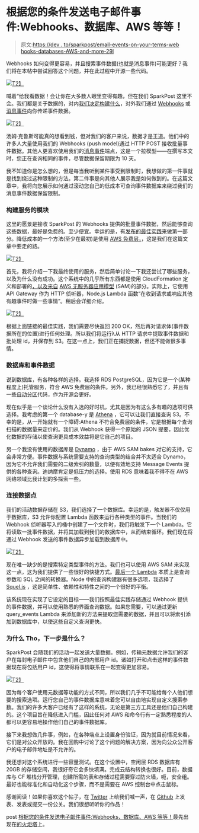 # 根据您的条件发送电子邮件事件:Webhooks、数据库、AWS 等等！

> 原文:[https://dev . to/sparkpost/email-events-on-your-terms-web hooks-databases-AWS-and-more-29l](https://dev.to/sparkpost/email-events-on-your-terms-webhooks-databases-aws-and-more-29l)

Webhooks 如何变得更容易，并且搜索事件数据(也就是消息事件)可能更好？我们将在本帖中尝试回答这个问题，并在此过程中开源一些代码。

[![](img/045024f08c36b58c1b51571bb2b4adcd.png)T2】](https://res.cloudinary.com/practicaldev/image/fetch/s--fsuzC8dE--/c_limit%2Cf_auto%2Cfl_progressive%2Cq_auto%2Cw_880/https://media.sparkpost.com/uploads/2017/09/event-data-captioned-web.png)

喊着“给我看数据！会让你在大多数人眼里变得有趣，但在我们 SparkPost 这里不会。我们都是关于数据的，对内[我们决定构建什么](https://www.sparkpost.com/blog/better-onboarding-experience/)，对外我们通过 [Webhooks](https://www.sparkpost.com/blog/webhooks-beyond-the-basics/) 或[消息事件](https://www.sparkpost.com/blog/sparkpost-message-events-api/)向你传递事件数据。

[![](img/82aef35461f34324789a0cdcc727e0c8.png)T2】](https://res.cloudinary.com/practicaldev/image/fetch/s--af_MRPm9--/c_limit%2Cf_auto%2Cfl_progressive%2Cq_auto%2Cw_880/https://media.sparkpost.com/uploads/2017/09/show-me-the-data-captioned-web.png)

汤姆·克鲁斯可能真的想看到钱，但对我们的客户来说，数据才是王道。他们中的许多人大量使用我们的 Webhooks (push model)通过 HTTP POST 接收批量事件数据。其他人更喜欢使用我们的[消息事件](https://developers.sparkpost.com/api/message-events.html)端点，这是一个拉模型——在撰写本文时，您正在查询相同的事件，尽管数据保留期限为 10 天。

我不知道你是怎么想的，但是每当我听到某件事受到限制时，我想做的第一件事就是找到绕过这种限制的方法。第二件事是向其他人展示我是如何做到的。在这篇文章中，我将向您展示如何通过滚动您自己的低成本可查询事件数据库来绕过我们的消息事件数据保留限制。

### 构建服务的模块

这里的愿景是接收 SparkPost 的 Webhooks 提供的批量事件数据，然后能够查询这些数据，最好是免费的。至少便宜。幸运的是，有[发布的最佳实践](https://www.sparkpost.com/docs/tech-resources/webhook-data-streams/)来做第一部分。降低成本的一个方法(至少在最初)是使用 [AWS 免费层，](https://aws.amazon.com/free/)，这是我们在这篇文章中要走的路。

[![](img/0165daec5b4e273a6fa877374c04cb35.png)T2】](https://res.cloudinary.com/practicaldev/image/fetch/s--CvU7aHNz--/c_limit%2Cf_auto%2Cfl_progressive%2Cq_auto%2Cw_880/https://media.sparkpost.com/uploads/2017/09/i-cant-believe-you-like-free-stuff-too-web.png)

首先，我将介绍一下我最终使用的服务，然后简单讨论一下我还尝试了哪些服务，以及为什么没有成功。这个系统中的几乎所有东西都是使用 CloudFormation 定义和部署的[，以及来自](https://github.com/SparkPost/event-data/blob/master/event-data.yaml) [AWS 无服务器应用模型](https://aws.amazon.com/blogs/compute/introducing-simplified-serverless-application-deplyoment-and-management/) (SAM)的部分。实际上，它使用 API Gateway 作为 HTTP 侦听器，Node.js Lambda 函数“在收到请求或响应其他有趣事件时做一些事情”。稍后会详细介绍。

[![](img/c9667ba9eaab2d6d1be39a1d19d5ab8c.png)T2】](https://res.cloudinary.com/practicaldev/image/fetch/s--ubXIaNaT--/c_limit%2Cf_auto%2Cfl_progressive%2Cq_auto%2Cw_880/https://media.sparkpost.com/uploads/2017/09/webhooks-apig-lambda.png)

根据上面链接的最佳实践，我们需要尽快返回 200 OK，然后再对请求体(事件数据所在的位置)进行任何处理。所以我们将运行λ从 HTTP 请求中提取事件数据和批处理 id，并保存到 S3。在这一点上，我们正在捕捉数据，但还不能做很多事情。

### 数据库和事件数据

说到数据库，有各种各样的选择。我选择 RDS PostgreSQL，因为它是一个(某种程度上)托管服务，符合 AWS 免费层的条件。另外，我已经很熟悉它了，并且有一些[自动分区](https://github.com/SparkPost/event-data/blob/master/sql/auto-partitioner.sql)代码，作为开源会更好。

现在似乎是一个谈论什么没有入选的好时机，尤其是因为有这么多有趣的选项可供选择。我考虑的第一个 database-y 是 [Athena](https://aws.amazon.com/athena/) ，它可以让我们直接查询 S3。不幸的是，从一开始就有一个障碍:Athena 不符合免费层的条件，它是根据每个查询扫描的数据量来定价的。我们从 Webhook 获得一个原始的 JSON 提要，因此优化数据的存储以使查询更具成本效益将是它自己的项目。

另一个我没有使用的数据库是 [Dynamo](https://aws.amazon.com/dynamodb/) ，由于 AWS SAM bakes 对它的支持，它会非常方便。事件数据与系统需要支持的查询类型的结合并不太适合 Dynamo，因为它不允许我们需要的二级索引的数量，以便有效地支持 Message Events 提供的各种查询。迪纳摩肯定是低压力的选择。使用 RDS 意味着我不得不在 AWS 网络领域比我计划的多探索一些。

### 连接数据点

我们的活动数据存储在 S3，我们选择了一个数据库。幸运的是，触发器不仅仅用于数据库，S3 允许你配置 Lambda 函数来运行各种类型的事件。当我们的 Webhook 侦听器写入的桶中创建了一个文件时，我们将触发下一个 Lambda。它将读取一批事件数据，并将其加载到我们的数据库中，从而结束循环。我们现在将通过 Webhook 发送的事件数据异步加载到数据库中。

[![](img/3d1a9fcb2d3fb75f33ec750072a3ec35.png)T2】](https://res.cloudinary.com/practicaldev/image/fetch/s--ChdPEy-Z--/c_limit%2Cf_auto%2Cfl_progressive%2Cq_auto%2Cw_880/https://media.sparkpost.com/uploads/2017/09/lambda-s3-pg.png)

现在唯一缺少的是搜索特定类型事件的方法。我们也可以使用 AWS SAM 来实现这一点，这为我们提供了一些很好的快捷方式。[最后一个 Lambda](https://github.com/SparkPost/event-data/blob/431c843854ef4220ad0bf9f25e800f3f1b1ccd0b/index.js#L184) 本质上是查询参数和 SQL 之间的转换器。Node 中的查询构建器有很多选项，我选择了 [Squel.js](https://hiddentao.com/squel/) ，这是简单性、依赖性和特性之间的一个很好的平衡。

该系统现在实现了它设定的目标——我们按照最佳实践存储通过 Webhook 提供的事件数据，并可以使用熟悉的界面查询数据。如果您需要，可以通过更新 query_events Lambda 来添加新的方法来提取您需要的数据，并且可以将索引添加到数据库中，以使这些自定义查询更快。

### 为什么 Tho，下一步是什么？

SparkPost 会随我们的活动一起发送大量数据。例如，传输元数据允许我们的客户在每封电子邮件中包含他们自己的内部用户 id。诸如打开和点击这样的事件数据现在将包括用户 id，这使得将事情联系在一起变得更加容易。

[![](img/d335a4a6bb91ea9a3a47741ccd4321fe.png)T2】](https://res.cloudinary.com/practicaldev/image/fetch/s--j22dXfBS--/c_limit%2Cf_auto%2Cfl_progressive%2Cq_auto%2Cw_880/https://media.sparkpost.com/uploads/2017/09/that-metadata-really-tied-the-systems-together-web.png)

因为每个客户使用元数据等功能的方式不同，所以我们几乎不可能给每个人他们想要的搜索选项。运行您自己的事件数据库意味着您可以自由地实现自定义搜索参数。我们的许多大客户已经有了这样的系统，无论是第三方工具还是他们自己构建的。这个项目旨在降低进入门槛，因此任何对 AWS 和命令行有一定熟悉程度的人都可以更容易地操作他们自己的事件数据库。

接下来我想做几件事，例如，在各种端点上设置身份验证，因为就目前情况来看，它们是对公众开放的。我在回购中讨论了这个问题的解决方案，因为向公众公开客户的电子邮件地址是不允许的。

我还想对这个系统进行一些容量测试。在这个设置中，空闲层 RDS 数据库有 20GB 的存储空间，我很好奇它会多快填满。完成云结构转换也很好。目前，数据库与 CF 堆栈分开管理，创建所需的表和存储过程需要穿过防火墙，呃，安全组。最好也能标准化和自动化这个步骤，而不是需要在 AWS 控制台中点击鼠标。

感谢阅读！如果你喜欢这个帖子，在 [Twitter](https://twitter.com/sparkpost) 上给我们喊一声，在 [Github](https://github.com/SparkPost/event-data) 上发表、发表或提交一份公关。我们很想听听你的作品！

post [根据您的条件发送电子邮件事件:Webhooks、数据库、AWS 等等！](https://www.sparkpost.com/blog/webhooks-databases-aws/)最先出现在[的火炬塔](https://www.sparkpost.com)上。